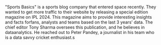 "Sports Basics" is a sports blog company that entered space recently. They wanted to get more traffic to their website by releasing a special edition magazine on IPL 2024. This magazine aims to provide interesting insights and facts forfans, analysts and teams based on the last 3 years' data.  The chief editor Tony Sharma oversees this publication, and he believes in dataanalytics. He reached out to Peter Pandey, a journalist in his team who is a data savvy cricket enthusiast.s
